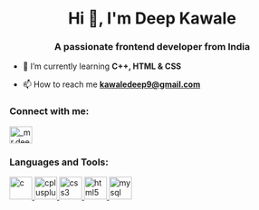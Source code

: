 <h1 align="center">Hi 👋, I'm Deep Kawale</h1>
<h3 align="center">A passionate frontend developer from India</h3>

- 🌱 I’m currently learning **C++, HTML & CSS**

- 📫 How to reach me **kawaledeep9@gmail.com**

<h3 align="left">Connect with me:</h3>
<p align="left">
<a href="https://instagram.com/_mr.deep9_" target="blank"><img align="center" src="https://cdn.jsdelivr.net/npm/simple-icons@3.0.1/icons/instagram.svg" alt="_mr.deep9_" height="30" width="40" /></a>
</p>

<h3 align="left">Languages and Tools:</h3>
<p align="left"> <a href="https://www.cprogramming.com/" target="_blank"> <img src="https://devicons.github.io/devicon/devicon.git/icons/c/c-original.svg" alt="c" width="40" height="40"/> </a> <a href="https://www.w3schools.com/cpp/" target="_blank"> <img src="https://devicons.github.io/devicon/devicon.git/icons/cplusplus/cplusplus-original.svg" alt="cplusplus" width="40" height="40"/> </a> <a href="https://www.w3schools.com/css/" target="_blank"> <img src="https://devicons.github.io/devicon/devicon.git/icons/css3/css3-original-wordmark.svg" alt="css3" width="40" height="40"/> </a> <a href="https://www.w3.org/html/" target="_blank"> <img src="https://devicons.github.io/devicon/devicon.git/icons/html5/html5-original-wordmark.svg" alt="html5" width="40" height="40"/> </a> <a href="https://www.mysql.com/" target="_blank"> <img src="https://devicons.github.io/devicon/devicon.git/icons/mysql/mysql-original-wordmark.svg" alt="mysql" width="40" height="40"/> </a> </p>
